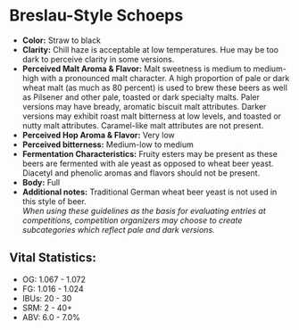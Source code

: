 # Breslau-Style Schoeps

- **Color:** Straw to black
- **Clarity:** Chill haze is acceptable at low temperatures. Hue may be too dark to perceive clarity in some versions.
- **Perceived Malt Aroma & Flavor:** Malt sweetness is medium to medium-high with a pronounced malt character. A high proportion of pale or dark wheat malt (as much as 80 percent) is used to brew these beers as well as Pilsener and other pale, toasted or dark specialty malts. Paler versions may have bready, aromatic biscuit malt attributes. Darker versions may exhibit roast malt bitterness at low levels, and toasted or nutty malt attributes. Caramel-like malt attributes are not present.
- **Perceived Hop Aroma & Flavor:** Very low
- **Perceived bitterness:** Medium-low to medium
- **Fermentation Characteristics:** Fruity esters may be present as these beers are fermented with ale yeast as opposed to wheat beer yeast. Diacetyl and phenolic aromas and flavors should not be present.
- **Body:** Full
- **Additional notes:** Traditional German wheat beer yeast is not used in this style of beer. <br/>
_When using these guidelines as the basis for evaluating entries at competitions, competition organizers may choose to create subcategories which reflect pale and dark versions._

## Vital Statistics:

- OG: 1.067 - 1.072
- FG: 1.016 - 1.024
- IBUs: 20 - 30
- SRM: 2 - 40+
- ABV: 6.0 - 7.0%
